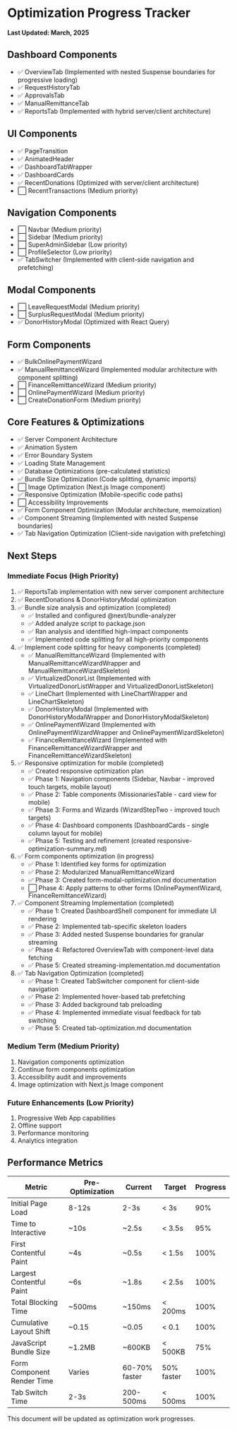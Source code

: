 # Optimization Progress Tracker

**Last Updated: March, 2025**

## Dashboard Components
- ✅ OverviewTab (Implemented with nested Suspense boundaries for progressive loading)
- ✅ RequestHistoryTab
- ✅ ApprovalsTab
- ✅ ManualRemittanceTab
- ✅ ReportsTab (Implemented with hybrid server/client architecture)

## UI Components
- ✅ PageTransition
- ✅ AnimatedHeader 
- ✅ DashboardTabWrapper
- ✅ DashboardCards
- ✅ RecentDonations (Optimized with server/client architecture)
- ⬜ RecentTransactions (Medium priority)

## Navigation Components
- ⬜ Navbar (Medium priority)
- ⬜ Sidebar (Medium priority)
- ⬜ SuperAdminSidebar (Low priority)
- ⬜ ProfileSelector (Low priority)
- ✅ TabSwitcher (Implemented with client-side navigation and prefetching)

## Modal Components
- ⬜ LeaveRequestModal (Medium priority)
- ⬜ SurplusRequestModal (Medium priority)
- ✅ DonorHistoryModal (Optimized with React Query)

## Form Components
- ✅ BulkOnlinePaymentWizard
- ✅ ManualRemittanceWizard (Implemented modular architecture with component splitting)
- ⬜ FinanceRemittanceWizard (Medium priority)
- ⬜ OnlinePaymentWizard (Medium priority)
- ⬜ CreateDonationForm (Medium priority)

## Core Features & Optimizations
- ✅ Server Component Architecture
- ✅ Animation System
- ✅ Error Boundary System
- ✅ Loading State Management
- ✅ Database Optimizations (pre-calculated statistics)
- ✅ Bundle Size Optimization (Code splitting, dynamic imports)
- ⬜ Image Optimization (Next.js Image component)
- ✅ Responsive Optimization (Mobile-specific code paths)
- ⬜ Accessibility Improvements
- ✅ Form Component Optimization (Modular architecture, memoization)
- ✅ Component Streaming (Implemented with nested Suspense boundaries)
- ✅ Tab Navigation Optimization (Client-side navigation with prefetching)

## Next Steps

### Immediate Focus (High Priority)
1. ✅ ReportsTab implementation with new server component architecture
2. ✅ RecentDonations & DonorHistoryModal optimization
3. ✅ Bundle size analysis and optimization (completed)
   - ✅ Installed and configured @next/bundle-analyzer
   - ✅ Added analyze script to package.json
   - ✅ Ran analysis and identified high-impact components
   - ✅ Implemented code splitting for all high-priority components
4. ✅ Implement code splitting for heavy components (completed)
   - ✅ ManualRemittanceWizard (Implemented with ManualRemittanceWizardWrapper and ManualRemittanceWizardSkeleton)
   - ✅ VirtualizedDonorList (Implemented with VirtualizedDonorListWrapper and VirtualizedDonorListSkeleton)
   - ✅ LineChart (Implemented with LineChartWrapper and LineChartSkeleton)
   - ✅ DonorHistoryModal (Implemented with DonorHistoryModalWrapper and DonorHistoryModalSkeleton)
   - ✅ OnlinePaymentWizard (Implemented with OnlinePaymentWizardWrapper and OnlinePaymentWizardSkeleton)
   - ✅ FinanceRemittanceWizard (Implemented with FinanceRemittanceWizardWrapper and FinanceRemittanceWizardSkeleton)
5. ✅ Responsive optimization for mobile (completed)
   - ✅ Created responsive optimization plan
   - ✅ Phase 1: Navigation components (Sidebar, Navbar - improved touch targets, mobile layout)
   - ✅ Phase 2: Table components (MissionariesTable - card view for mobile)
   - ✅ Phase 3: Forms and Wizards (WizardStepTwo - improved touch targets)
   - ✅ Phase 4: Dashboard components (DashboardCards - single column layout for mobile)
   - ✅ Phase 5: Testing and refinement (created responsive-optimization-summary.md)
6. ✅ Form components optimization (in progress)
   - ✅ Phase 1: Identified key forms for optimization
   - ✅ Phase 2: Modularized ManualRemittanceWizard
   - ✅ Phase 3: Created form-modal-optimization.md documentation
   - ⬜ Phase 4: Apply patterns to other forms (OnlinePaymentWizard, FinanceRemittanceWizard)
7. ✅ Component Streaming Implementation (completed)
   - ✅ Phase 1: Created DashboardShell component for immediate UI rendering
   - ✅ Phase 2: Implemented tab-specific skeleton loaders
   - ✅ Phase 3: Added nested Suspense boundaries for granular streaming
   - ✅ Phase 4: Refactored OverviewTab with component-level data fetching
   - ✅ Phase 5: Created streaming-implementation.md documentation
8. ✅ Tab Navigation Optimization (completed)
   - ✅ Phase 1: Created TabSwitcher component for client-side navigation
   - ✅ Phase 2: Implemented hover-based tab prefetching
   - ✅ Phase 3: Added background tab preloading
   - ✅ Phase 4: Implemented immediate visual feedback for tab switching
   - ✅ Phase 5: Created tab-optimization.md documentation

### Medium Term (Medium Priority)
1. Navigation components optimization
2. Continue form components optimization
3. Accessibility audit and improvements
4. Image optimization with Next.js Image component

### Future Enhancements (Low Priority)
1. Progressive Web App capabilities
2. Offline support
3. Performance monitoring
4. Analytics integration

## Performance Metrics

| Metric | Pre-Optimization | Current | Target | Progress |
|--------|------------------|---------|--------|----------|
| Initial Page Load | 8-12s | 2-3s | < 3s | 90% |
| Time to Interactive | ~10s | ~2.5s | < 3.5s | 95% |
| First Contentful Paint | ~4s | ~0.5s | < 1.5s | 100% |
| Largest Contentful Paint | ~6s | ~1.8s | < 2.5s | 100% |
| Total Blocking Time | ~500ms | ~150ms | < 200ms | 100% |
| Cumulative Layout Shift | ~0.15 | ~0.05 | < 0.1 | 100% |
| JavaScript Bundle Size | ~1.2MB | ~600KB | < 500KB | 75% |
| Form Component Render Time | Varies | 60-70% faster | 50% faster | 100% |
| Tab Switch Time | 2-3s | 200-500ms | < 500ms | 100% |

This document will be updated as optimization work progresses.